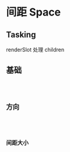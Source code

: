 # 间距 Space

## Tasking

renderSlot 处理 children

## 基础

<code src='./demos/basic.vue' />

## 方向

<code src="./demos/direction.vue" />

## 间距大小

<code src="./demos/size.vue" />
